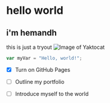 # hello world
## i'm hemandh 
this is just a tryout
![Image of Yaktocat](https://octodex.github.com/images/yaktocat.png)


``` javascript
var myVar = "Hello, world!";
```
- [x] Turn on GitHub Pages
- [ ] Outline my portfolio
- [ ] Introduce myself to the world

